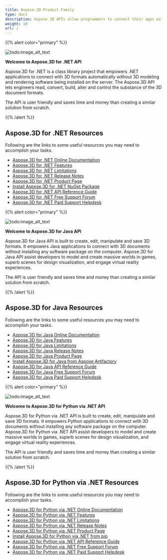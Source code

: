 ```yaml
---
title: Aspose.3D Product Family
type: docs
description: Aspose.3D APIs allow programmers to connect their apps with 3D formats automatically without 3D modeling and rendering software being installed on the server. The Aspose.3D APIs facilitate engineers read, convert, build, alter and control the substance of the 3D document formats.
weight: 10
url: /
---
```


{{% alert color="primary" %}} 

![todo:image_alt_text](home_1.png)

**Welcome to Aspose.3D for .NET API**

Aspose.3D for .NET is a class library project that empowers .NET applications to connect with 3D formats automatically without 3D modeling and rendering software being installed on the server. The Aspose.3D API lets engineers read, convert, build, alter and control the substance of the 3D document formats.

The API is user friendly and saves time and money than creating a similar solution from scratch.

{{% /alert %}} 
## **Aspose.3D for .NET Resources**
Following are the links to some useful resources you may need to accomplish your tasks.

- [Aspose.3D for .NET Online Documentation](/3d/net/)
- [Aspose.3D for .NET Features](/3d/net/)
- [Aspose.3D for .NET Limitations](/3d/net/installation/#SystemRequirements)
- [Aspose.3D for .NET Release Notes](/3d/net/release-notes/)
- [Aspose.3D for .NET Product Page](https://products.aspose.com/3d/net/)
- [Install Aspose.3D for .NET NuGet Package](https://www.nuget.org/packages/Aspose.3D/)
- [Aspose.3D for .NET API Reference Guide](https://apireference.aspose.com/3d/net)
- [Aspose.3D for .NET Free Support Forum](https://forum.aspose.com/c/3d/18)
- [Aspose.3D for .NET Paid Support Helpdesk](https://helpdesk.aspose.com/)

{{% alert color="primary" %}} 

![todo:image_alt_text](home_2.png)

**Welcome to Aspose.3D for Java API**

Aspose.3D for Java API is built to create, edit, manipulate and save 3D formats. It empowers Java applications to connect with 3D documents without installing any software package on the computer. Aspose.3D for Java API assist developers to model and create massive worlds in games, superb scenes for design visualization, and engage virtual reality experiences.

The API is user friendly and saves time and money than creating a similar solution from scratch.

{{% /alert %}} 


## **Aspose.3D for Java Resources**
Following are the links to some useful resources you may need to accomplish your tasks.

- [Aspose.3D for Java Online Documentation](/3d/java/)
- [Aspose.3D for Java Features](/3d/java/product-overview/#rich-features)
- [Aspose.3D for Java Limitations](/3d/java/installation#SystemRequirements)
- [Aspose.3D for Java Release Notes](/3d/java/release-notes/)
- [Aspose.3D for Java Product Page](https://products.aspose.com/3d/java)
- [Install Aspose.3D for Java from Aspose Artifactory](/3d/java/installation)
- [Aspose.3D for Java API Reference Guide](https://apireference.aspose.com/3d/java)
- [Aspose.3D for Java Free Support Forum](https://forum.aspose.com/c/3d)
- [Aspose.3D for Java Paid Support Helpdesk](https://helpdesk.aspose.com/)




{{% alert color="primary" %}} 

![todo:image_alt_text](home_2.png)

**Welcome to Aspose.3D for Python via .NET API**

Aspose.3D for Python via .NET API is built to create, edit, manipulate and save 3D formats. It empowers Python applications to connect with 3D documents without installing any software package on the computer. Aspose.3D for Python via .NET API assist developers to model and create massive worlds in games, superb scenes for design visualization, and engage virtual reality experiences.

The API is user friendly and saves time and money than creating a similar solution from scratch.

{{% /alert %}} 


## **Aspose.3D for Python via .NET Resources**
Following are the links to some useful resources you may need to accomplish your tasks.

- [Aspose.3D for Python via .NET Online Documentation](/3d/python-net/)
- [Aspose.3D for Python via .NET Features](/3d/python-net/product-overview/#rich-features)
- [Aspose.3D for Python via .NET Limitations](/3d/python-net/installation#SystemRequirements)
- [Aspose.3D for Python via .NET Release Notes](/3d/python-net/release-notes/)
- [Aspose.3D for Python via .NET Product Page](https://products.aspose.com/3d/python-net)
- [Install Aspose.3D for Python via .NET from pip](/3d/python-net/installation)
- [Aspose.3D for Python via .NET API Reference Guide](https://apireference.aspose.com/3d/python-net)
- [Aspose.3D for Python via .NET Free Support Forum](https://forum.aspose.com/c/3d)
- [Aspose.3D for Python via .NET Paid Support Helpdesk](https://helpdesk.aspose.com/)




